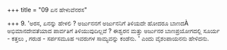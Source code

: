 +++
title = "09 ಏನ ಹೇಳುವೆನರಸ"

+++
9. 'ಅರಸ, ಏನನ್ನು ಹೇಳಲಿ ? ಅರ್ಜುನನಗೆ ಅರ್ಜುನನಿಗೆ ತಿಳಿಯದೇ ಹೋದರೂ ಬಾಣದÀ ಅಭಿಮಾನದೇವತೆಯಾದ ಪಾರ್ವತಿಗೆ ತಿಳಿಯುವುದಿಲ್ಲವೆ ? ಈಶ್ವರನ ಮತ್ತು ಅರ್ಜುನರ ಬಾಣಪ್ರಯೋಗದಲ್ಲಿ ಸೂರ್ಯ - ಕತ್ತಲು , ಗರುಡ - ಸರ್ಪಸಮೂಹ ಇವರುಗಳ ಸಾಮ್ಯವನ್ನು ಕಂಡೆನು. ' ಎಂದು ವೈಶಂಪಾಯನನು ಹೇಳಿದನು.